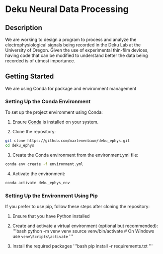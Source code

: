 # Deku Neural Data Processing

## Description
We are working to design a program to process and analyze the electrophysiological signals being recorded in the Deku Lab at the University of Oregon. Given the use of experimental thin-film devices, having code that can be modified to understand better the data being recorded is of utmost importance.
## Getting Started
We are using Conda for package and environment management
### Setting Up the Conda Environment
To set up the project environment using Conda:

1. Ensure [Conda](https://docs.conda.io/projects/conda/en/latest/user-guide/install/index.html) is installed on your system.

2. Clone the repository:
```bash
git clone https://github.com/maxtenenbaum/deku_ephys.git
cd deku_ephys
```
3. Create the Conda environment from the environment.yml file:

```bash
conda env create -f environment.yml
```
4. Activate the environment:
```bash
conda activate deku_ephys_env
```
### Setting Up the Environment Using Pip
If you prefer to use pip, follow these steps after cloning the repository:

1. Ensure that you have Python installed

2. Create and activate a virtual environment (optional but recommended):
'''bash
python -m venv venv
source venv/bin/activate  # On Windows use `venv\Scripts\activate`
'''
3. Install the required packages
'''bash
pip install -r requirements.txt
'''
